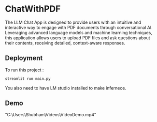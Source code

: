 # ChatWithPDF

The LLM Chat App is designed to provide users with an intuitive and interactive way to engage with PDF documents through conversational AI. Leveraging advanced language models and machine learning techniques, this application allows users to upload PDF files and ask questions about their contents, receiving detailed, context-aware responses.



## Deployment

To run this project :

```bash
streamlit run main.py
```

You also need to have LM studio installed to make infernece.

## Demo

"C:\Users\Shubham\Videos\VideoDemo.mp4"
